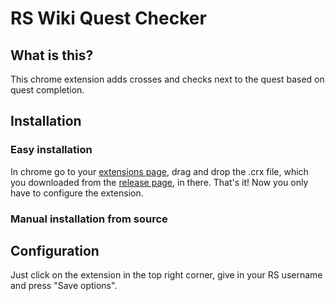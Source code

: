 # RS Wiki Quest Checker
## What is this?
This chrome extension adds crosses and checks next to the quest based on quest completion.

## Installation
### Easy installation
In chrome go to your [extensions page](chrome://extensions/), drag and drop the .crx file, which you downloaded from the [release page](), in there. That's it! Now you only have to configure the extension.

### Manual installation from source


## Configuration
Just click on the extension in the top right corner, give in your RS username and press "Save options".